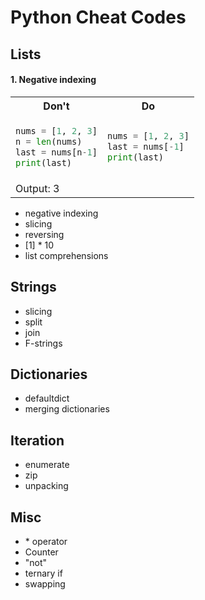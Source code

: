 # Python Cheat Codes

## Lists

#### 1. Negative indexing

<table>
<tr>
<th>Don't</th>
<th>Do</th>
</tr>
<tr>
<td>

```python
nums = [1, 2, 3]
n = len(nums)
last = nums[n-1]
print(last)
```

</td>
<td>

```python
nums = [1, 2, 3]
last = nums[-1]
print(last)
```

</td>
</tr>
<tr>
<td colspan="2">Output: 3</td>
</tr>
</table>

- negative indexing
- slicing
- reversing
- [1] * 10
- list comprehensions

## Strings

- slicing
- split
- join 
- F-strings

## Dictionaries

- defaultdict
- merging dictionaries

## Iteration

- enumerate
- zip
- unpacking

## Misc

- \* operator
- Counter
- "not"
- ternary if
- swapping




